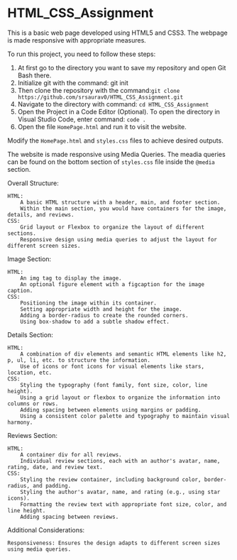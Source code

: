 # HTML_CSS_Assignment
This is a basic web page developed using HTML5 and CSS3. The webpage is made responsive with appropriate measures.

To run this project, you need to follow these steps:
1. At first go to the directory you want to save my repository and open Git Bash there.
2. Initialize git with the command: git init
3. Then clone the repository with the command:` git clone https://github.com/srsaurav0/HTML_CSS_Assignment.git `
4. Navigate to the directory with command: ` cd HTML_CSS_Assignment `
5. Open the Project in a Code Editor (Optional). To open the directory in Visual Studio Code, enter command: ` code . `
6. Open the file `HomePage.html` and run it to visit the website.

Modify the `HomePage.html` and `styles.css` files to achieve desired outputs.

The website is made responsive using Media Queries. The meadia queries can be found on the bottom section of `styles.css` file inside the `@media` section.

Overall Structure:

    HTML:
        A basic HTML structure with a header, main, and footer section.
        Within the main section, you would have containers for the image, details, and reviews.
    CSS:
        Grid layout or Flexbox to organize the layout of different sections.
        Responsive design using media queries to adjust the layout for different screen sizes.

Image Section:

    HTML:
        An img tag to display the image.
        An optional figure element with a figcaption for the image caption.
    CSS:
        Positioning the image within its container.
        Setting appropriate width and height for the image.
        Adding a border-radius to create the rounded corners.
        Using box-shadow to add a subtle shadow effect.

Details Section:

    HTML:
        A combination of div elements and semantic HTML elements like h2, p, ul, li, etc. to structure the information.
        Use of icons or font icons for visual elements like stars, location, etc.
    CSS:
        Styling the typography (font family, font size, color, line height).
        Using a grid layout or flexbox to organize the information into columns or rows.
        Adding spacing between elements using margins or padding.
        Using a consistent color palette and typography to maintain visual harmony.

Reviews Section:

    HTML:
        A container div for all reviews.
        Individual review sections, each with an author's avatar, name, rating, date, and review text.
    CSS:
        Styling the review container, including background color, border-radius, and padding.
        Styling the author's avatar, name, and rating (e.g., using star icons).
        Formatting the review text with appropriate font size, color, and line height.
        Adding spacing between reviews.

Additional Considerations:

    Responsiveness: Ensures the design adapts to different screen sizes using media queries.
